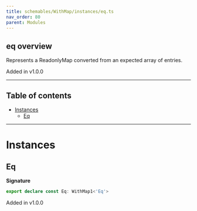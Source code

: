 ```yaml
---
title: schemables/WithMap/instances/eq.ts
nav_order: 80
parent: Modules
---
```


## eq overview

Represents a ReadonlyMap converted from an expected array of entries.

Added in v1.0.0

---

<h2 class="text-delta">Table of contents</h2>

- [Instances](#instances)
  - [Eq](#eq)

---

# Instances

## Eq

**Signature**

```ts
export declare const Eq: WithMap1<'Eq'>
```

Added in v1.0.0
